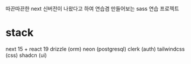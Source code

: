 따끈따끈한 next 신버전이 나왔다고 하여 연습겸 만들어보는 sass 연습 프로젝트

 # stack
   next 15 + react 19
   drizzle (orm)
   neon (postgresql)
   clerk (auth)
   tailwindcss (css)
   shadcn (ui)
